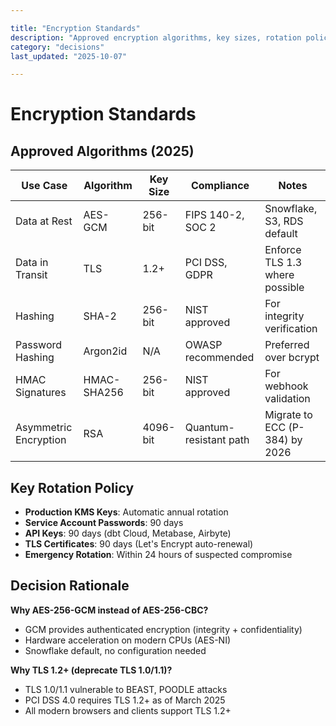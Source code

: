 ```yaml
---

title: "Encryption Standards"
description: "Approved encryption algorithms, key sizes, rotation policies, and compliance requirements"
category: "decisions"
last_updated: "2025-10-07"

---
```


# Encryption Standards

## Approved Algorithms (2025)

| Use Case | Algorithm | Key Size | Compliance | Notes |
|----------|-----------|----------|------------|-------|
| Data at Rest | AES-GCM | 256-bit | FIPS 140-2, SOC 2 | Snowflake, S3, RDS default |
| Data in Transit | TLS | 1.2+ | PCI DSS, GDPR | Enforce TLS 1.3 where possible |
| Hashing | SHA-2 | 256-bit | NIST approved | For integrity verification |
| Password Hashing | Argon2id | N/A | OWASP recommended | Preferred over bcrypt |
| HMAC Signatures | HMAC-SHA256 | 256-bit | NIST approved | For webhook validation |
| Asymmetric Encryption | RSA | 4096-bit | Quantum-resistant path | Migrate to ECC (P-384) by 2026 |

## Key Rotation Policy

- **Production KMS Keys**: Automatic annual rotation
- **Service Account Passwords**: 90 days
- **API Keys**: 90 days (dbt Cloud, Metabase, Airbyte)
- **TLS Certificates**: 90 days (Let's Encrypt auto-renewal)
- **Emergency Rotation**: Within 24 hours of suspected compromise

## Decision Rationale

**Why AES-256-GCM instead of AES-256-CBC?**
- GCM provides authenticated encryption (integrity + confidentiality)
- Hardware acceleration on modern CPUs (AES-NI)
- Snowflake default, no configuration needed

**Why TLS 1.2+ (deprecate TLS 1.0/1.1)?**
- TLS 1.0/1.1 vulnerable to BEAST, POODLE attacks
- PCI DSS 4.0 requires TLS 1.2+ as of March 2025
- All modern browsers and clients support TLS 1.2+
